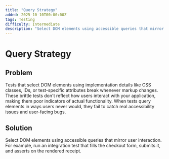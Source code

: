 ```yaml
---
title: "Query Strategy"
added: 2025-10-10T00:00:00Z
tags: Testing
difficulty: Intermediate
description: "Select DOM elements using accessible queries that mirror user interaction."
---
```

# Query Strategy

## Problem

Tests that select DOM elements using implementation details like CSS classes, IDs, or test-specific attributes break whenever markup changes. These brittle tests don't reflect how users interact with your application, making them poor indicators of actual functionality. When tests query elements in ways users never would, they fail to catch real accessibility issues and user-facing bugs.

## Solution

Select DOM elements using accessible queries that mirror user interaction. For example, run an integration test that fills the checkout form, submits it, and asserts on the rendered receipt.
